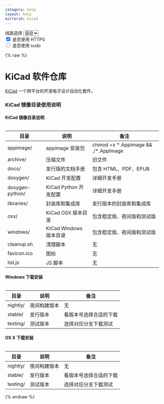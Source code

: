 ```yaml
---
category: help
layout: help
mirrorid: kicad
---
```


<!-- 本 markdown 从 tuna/mirrorz-help-ng 自动生成，如需修改，请修改其对应部分 -->

<style>.z-help tmpl { display: none }</style>

<div class="z-wrap">
    <form class="z-form z-global" onchange="form_update(null)" onsubmit="return false">
        <div>
            <label for="e0a5cecb">线路选择</label>
            <select id="e0a5cecb" name="host">
                <option selected="selected" value="{{ site.url }}">自动</option>
                <option value="{{ site.urlv4 }}">IPv4</option>
                <option value="{{ site.urlv6 }}">IPv6</option>
            </select>
        </div>
        <div>
            <input id="144d763c" name="_scheme" type="checkbox" checked>
            <label for="144d763c">是否使用 HTTPS</label>
        </div>
        <div>
            <input id="4659e7da" name="_sudo" type="checkbox">
            <label for="4659e7da">是否使用 sudo</label>
        </div>
    </form>
</div>
{% raw %}
<div class="z-help"><h1>KiCad 软件仓库</h1>
<p><a href="http://kicad.org/">KiCad</a> 一个跨平台的开源电子设计自动化套件。</p>
<h3>KiCad 镜像目录使用说明</h3>
<h4>KiCad 镜像目录说明</h4>
<div class="z-wrap"><form class="z-form" onchange="form_update(event)" onsubmit="return false"></form><pre class="z-code"></pre></div><tmpl>
{{endpoint}}/
</tmpl>
<table>
<thead>
<tr>
<th>目录</th>
<th>说明</th>
<th>备注</th>
</tr>
</thead>
<tbody>
<tr>
<td>appimage/</td>
<td>appimage 安装包</td>
<td>chmod +x *.AppImage &amp;&amp; ./*.AppImage</td>
</tr>
<tr>
<td>archive/</td>
<td>压缩文件</td>
<td>旧文件</td>
</tr>
<tr>
<td>docs/</td>
<td>发行版的文档手册</td>
<td>包含 HTML、PDF、EPUB</td>
</tr>
<tr>
<td>doxygen/</td>
<td>KiCad 开发配置</td>
<td>详细开发手册</td>
</tr>
<tr>
<td>doxygen-python/</td>
<td>KiCad Python 开发配置</td>
<td>详细开发手册</td>
</tr>
<tr>
<td>libraries/</td>
<td>封装库和集成库</td>
<td>发行版本的封装库和集成库</td>
</tr>
<tr>
<td>osx/</td>
<td>KiCad OSX 版本目录</td>
<td>包含稳定版、夜间版和测试版</td>
</tr>
<tr>
<td>windows/</td>
<td>KiCad Windows 版本目录</td>
<td>包含稳定版、夜间版和测试版</td>
</tr>
<tr>
<td>cleanup.sh</td>
<td>清理脚本</td>
<td>无</td>
</tr>
<tr>
<td>favicon.ico</td>
<td>图标</td>
<td>无</td>
</tr>
<tr>
<td>list.js</td>
<td>JS 脚本</td>
<td>无</td>
</tr>
</tbody>
</table>
<h4>Windows 下载安装</h4>
<div class="z-wrap"><form class="z-form" onchange="form_update(event)" onsubmit="return false"></form><pre class="z-code"></pre></div><tmpl>
{{endpoint}}/windows/
</tmpl>
<table>
<thead>
<tr>
<th>目录</th>
<th>说明</th>
<th>备注</th>
</tr>
</thead>
<tbody>
<tr>
<td>nightly/</td>
<td>夜间构建版本</td>
<td>无</td>
</tr>
<tr>
<td>stable/</td>
<td>发行版本</td>
<td>看版本号选择合适的下载</td>
</tr>
<tr>
<td>testing/</td>
<td>测试版本</td>
<td>选择对应分支下载测试</td>
</tr>
</tbody>
</table>
<h4>OS X 下载安装</h4>
<div class="z-wrap"><form class="z-form" onchange="form_update(event)" onsubmit="return false"></form><pre class="z-code"></pre></div><tmpl>
{{endpoint}}/osx/
</tmpl>
<table>
<thead>
<tr>
<th>目录</th>
<th>说明</th>
<th>备注</th>
</tr>
</thead>
<tbody>
<tr>
<td>nightly/</td>
<td>夜间构建版本</td>
<td>无</td>
</tr>
<tr>
<td>stable/</td>
<td>发行版本</td>
<td>看版本号选择合适的下载</td>
</tr>
<tr>
<td>testing/</td>
<td>测试版本</td>
<td>选择对应分支下载测试</td>
</tr>
</tbody>
</table><script id="z-config" type="application/x-mirrorz-help">eyJfIjogIktpQ2FkIFx1OGY2Zlx1NGVmNlx1NGVkM1x1NWU5MyIsICJibG9jayI6IFsia2ljYWQiXSwgImlucHV0Ijoge30sICJuYW1lIjogImtpY2FkIn0=</script>
</div>

{% endraw %}

<script src="/static/js/mustache.js?{{ site.data['hash'] }}"></script>
<script src="/static/js/zdocs.js?{{ site.data['hash'] }}"></script>
